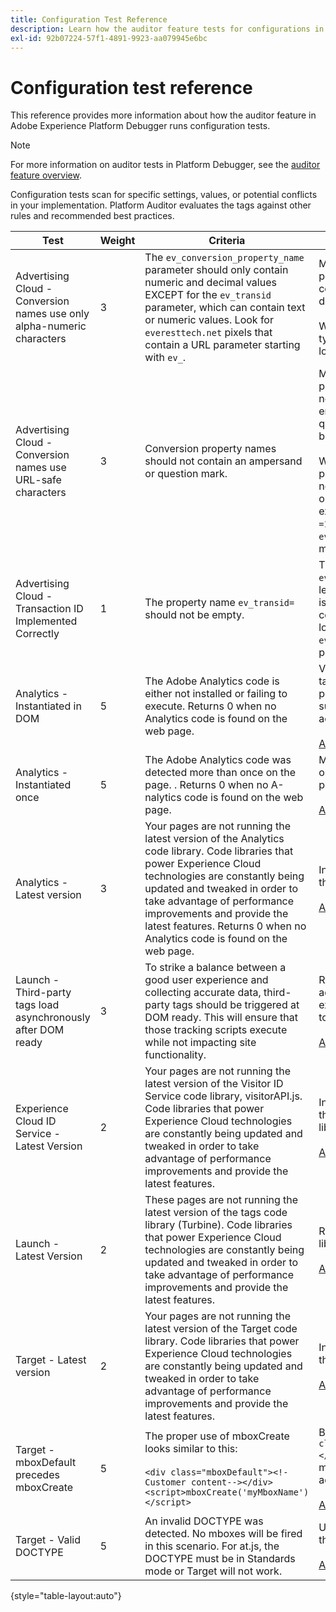 ```yaml
---
title: Configuration Test Reference
description: Learn how the auditor feature tests for configurations in Adobe Experience Platform Debugger.
exl-id: 92b07224-57f1-4891-9923-aa079945e6bc
---
```

# Configuration test reference

This reference provides more information about how the auditor feature in Adobe Experience Platform Debugger runs configuration tests.

>[!NOTE]
>
>For more information on auditor tests in Platform Debugger, see the [auditor feature overview](./overview.md).

Configuration tests scan for specific settings, values, or potential conflicts in your implementation. Platform Auditor evaluates the tags against other rules and recommended best practices.

| Test | Weight |  Criteria | Recommendation |
| --- | --- | --- | --- |
| Advertising Cloud - Conversion names use only alpha-numeric characters | 3 | The `ev_conversion_property_name` parameter should only contain numeric and decimal values EXCEPT for the `ev_transid` parameter, which can contain text or numeric values. Look for `everesttech.net` pixels that contain a URL parameter starting with  `ev_`. | Make sure your transaction property parameters only contain numeric and decimal values.<br><br>Warning: Any other value types might cause data loss. |
| Advertising Cloud - Conversion names use URL-safe characters | 3 | Conversion property names should not contain an ampersand or question mark. | Make sure transaction property parameters do not contain a non-encoded ampersand or question mark. These break the URL format.<br><br>Warning: Property parameters that contain a non-encoded ampersand or question mark, (for example:  `ev_formComplete?=1` or  `ev_formComplete&Submit=1`), might result in data loss. |
| Advertising Cloud - Transaction ID Implemented Correctly | 1 | The property name  `ev_transid=` should not be empty. | The property name  `ev_transid=` should not be left without a value. If this is left without a value, there could be transaction data loss. Assign a value to `ev_transid=` or remove the parameter from the pixel. |
| Analytics - Instantiated in DOM | 5 | The Adobe Analytics code is either not installed or failing to execute. Returns 0 when no Analytics code is found on the web page. | Verify that the Analytics tag is implemented on the page and is not blocked by subsequent script activities.<br><br>[Additional information](https://experienceleague.adobe.com/docs/analytics/implementation/home.html) |
| Analytics - Instantiated once | 5 | The Adobe Analytics code was detected more than once on the page. . Returns 0 when no A-nalytics code is found on the web page. | Make sure there is only one Analytics tag on the page.<br><br>[Additional information](https://experienceleague.adobe.com/docs/analytics/implementation/home.html) |
| Analytics - Latest version | 3 | Your pages are not running the latest version of the Analytics code library. Code libraries that power Experience Cloud technologies are constantly being updated and tweaked in order to take advantage of performance improvements and provide the latest features. Returns 0 when no Analytics code is found on the web page. | Install the latest version of the Analytics library.<br><br>[Additional information](https://experienceleague.adobe.com/docs/analytics/implementation/appmeasurement-updates.html) |
| Launch - Third-party tags load asynchronously after DOM ready | 3 | To strike a balance between a good user experience and collecting accurate data, third-party tags should be triggered at DOM ready. This will ensure that those tracking scripts execute while not impacting site functionality. | Resolve this issue by adjusting all rules that execute third-party pixels to fire at DOM Ready.<br><br>[Additional information](../../tags/ui/managing-resources/rules.md) |
| Experience Cloud ID Service - Latest Version | 2 | Your pages are not running the latest version of the Visitor ID Service code library,  visitorAPI.js. Code libraries that power Experience Cloud technologies are constantly being updated and tweaked in order to take advantage of performance improvements and provide the latest features. | Install the latest version of the Visitor ID service library.<br><br>[Additional information](https://experienceleague.adobe.com/docs/id-service/using/id-service-api/library.html) |
| Launch - Latest Version | 2 | These pages are not running the latest version of the tags code library (Turbine). Code libraries that power Experience Cloud technologies are constantly being updated and tweaked in order to take advantage of performance improvements and provide the latest features. | Rebuild and publish the tag library.<br><br>[Additional information](../../tags/quick-start/quick-start.md) |
| Target - Latest version | 2 | Your pages are not running the latest version of the Target code library. Code libraries that power Experience Cloud technologies are constantly being updated and tweaked in order to take advantage of performance improvements and provide the latest features. | Install the latest version of the Target library.<br><br>[Additional information](https://experienceleague.adobe.com/docs/target/using/implement-target/client-side/implement-target-for-client-side-web.html) |
| Target - mboxDefault precedes mboxCreate  | 5 | The proper use of  mboxCreate looks similar to this:<br><br> `<div class="mboxDefault"><!-Customer content--></div><script>mboxCreate('myMboxName')</script>` | Be sure to include a  `<div class="mboxDefault"></div>` tag before invoking  mboxCreate(). at.js will not add one for you.<br><br>[Additional information](https://experienceleague.adobe.com/docs/target/using/implement-target/client-side/implement-target-for-client-side-web.html)|
| Target - Valid DOCTYPE | 5 | An invalid DOCTYPE was detected. No mboxes will be fired in this scenario.  For at.js, the DOCTYPE must be in Standards mode or Target will not work. | Update the DOCTYPE on the page.<br><br>[Additional information](https://experienceleague.adobe.com/docs/target/using/implement-target/client-side/at-js-implementation/faq-at-js/target-atjs-faq.html) |

{style="table-layout:auto"}
